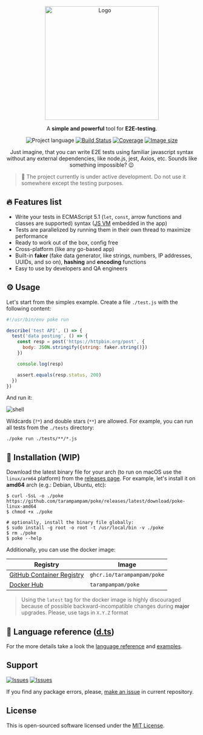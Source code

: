<div align="center">
  <img src="https://user-images.githubusercontent.com/7326800/203780071-a963f064-e8bd-4d0c-bbf3-37bdbde03547.png" alt="Logo" width=300" />
  <p>A <strong>simple and powerful</strong> tool for <strong>E2E-testing</strong>.</p>

![Project language][badge_language]
[![Build Status][badge_build]][link_build]
[![Coverage][badge_coverage]][link_coverage]
[![Image size][badge_size_latest]][link_docker_hub]

Just imagine, that you can write E2E tests using familiar javascript syntax without any external dependencies, like
node.js, jest, Axios, etc. Sounds like something impossible? 😉
</div>

> 🚧 The project currently is under active development. Do not use it somewhere except the testing purposes.

## 🔥 Features list

- Write your tests in ECMAScript 5.1 (`let`, `const`, arrow functions and classes are supported)
  syntax ([JS VM](https://github.com/dop251/goja) embedded in the app)
- Tests are parallelized by running them in their own thread to maximize performance
- Ready to work out of the box, config free
- Cross-platform (like any go-based app)
- Built-in **faker** (fake data generator, like strings, numbers, IP addresses, UUIDs, and so on), **hashing** and **encoding** functions
- Easy to use by developers and QA engineers

## ⚙ Usage

Let's start from the simples example. Create a file `./test.js` with the following content:

```js
#!/usr/bin/env poke run

describe('test API', () => {
  test('data posting', () => {
    const resp = post('https://httpbin.org/post', {
      body: JSON.stringify({string: faker.string()})
    })

    console.log(resp)

    assert.equals(resp.status, 200)
  })
})
```

And run it:

![shell](https://user-images.githubusercontent.com/7326800/203788784-80b791f9-03c3-4c8a-a9fc-c8b267f16d65.gif)

Wildcards (`?*`) and double stars (`**`) are allowed. For example, you can run all tests from the `./tests` directory:

```shell
./poke run ./tests/**/*.js
```

## 🧩 Installation (WIP)

Download the latest binary file for your arch (to run on macOS use the `linux/arm64` platform) from
the [releases page][link_releases]. For example, let's install it on **amd64** arch (e.g.: Debian, Ubuntu, etc):

```shell
$ curl -SsL -o ./poke https://github.com/tarampampam/poke/releases/latest/download/poke-linux-amd64
$ chmod +x ./poke

# optionally, install the binary file globally:
$ sudo install -g root -o root -t /usr/local/bin -v ./poke
$ rm ./poke
$ poke --help
```
Additionally, you can use the docker image:

| Registry                               | Image                      |
|----------------------------------------|----------------------------|
| [GitHub Container Registry][link_ghcr] | `ghcr.io/tarampampam/poke` |
| [Docker Hub][link_docker_hub]          | `tarampampam/poke`         |

> Using the `latest` tag for the docker image is highly discouraged because of possible backward-incompatible changes
> during **major** upgrades. Please, use tags in `X.Y.Z` format

## 🔌 Language reference ([d.ts](internal/js/global.d.ts))

For the more details take a look the [language reference](docs/language.md) and [examples](examples).

## Support

[![Issues][badge_issues]][link_issues]
[![Issues][badge_pulls]][link_pulls]

If you find any package errors, please, [make an issue][link_create_issue] in current repository.

## License

This is open-sourced software licensed under the [MIT License][link_license].

[badge_language]:https://img.shields.io/github/go-mod/go-version/tarampampam/poke?longCache=true
[badge_build]:https://img.shields.io/github/workflow/status/tarampampam/poke/tests?maxAge=30&logo=github
[badge_coverage]:https://img.shields.io/codecov/c/github/tarampampam/poke/master.svg?maxAge=30
[badge_size_latest]:https://img.shields.io/docker/image-size/tarampampam/poke/latest?maxAge=30
[badge_issues]:https://img.shields.io/github/issues/tarampampam/poke.svg?maxAge=45
[badge_pulls]:https://img.shields.io/github/issues-pr/tarampampam/poke.svg?maxAge=45

[link_coverage]:https://codecov.io/gh/tarampampam/poke
[link_build]:https://github.com/tarampampam/poke/actions
[link_docker_hub]:https://hub.docker.com/r/tarampampam/poke/
[link_docker_tags]:https://hub.docker.com/r/tarampampam/poke/tags
[link_license]:https://github.com/tarampampam/poke/blob/master/LICENSE
[link_releases]:https://github.com/tarampampam/poke/releases
[link_commits]:https://github.com/tarampampam/poke/commits
[link_issues]:https://github.com/tarampampam/poke/issues
[link_create_issue]:https://github.com/tarampampam/poke/issues/new/choose
[link_pulls]:https://github.com/tarampampam/poke/pulls
[link_ghcr]:https://github.com/users/tarampampam/packages/container/package/poke

